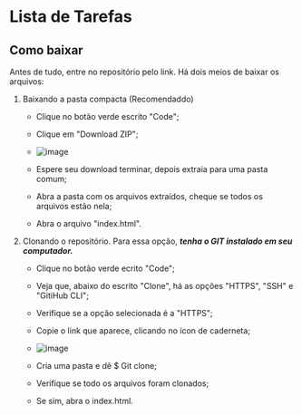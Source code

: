 # Lista de Tarefas

## Como baixar

Antes de tudo, entre no repositório pelo link. Há dois meios de baixar os arquivos:

1. Baixando a pasta compacta (Recomendaddo)

   - Clique no botão verde escrito "Code";
   - Clique em "Download ZIP";
   - ![image](https://user-images.githubusercontent.com/79937808/123304024-d4122600-d4f4-11eb-8a41-a299f99994bc.png)
   
   - Espere seu download terminar, depois extraia para uma pasta comum;
   - Abra a pasta com os arquivos extraídos, cheque se todos os arquivos estão nela;
   - Abra o arquivo "index.html".


 2. Clonando o repositório. Para essa opção, *__tenha o GIT instalado em seu computador.__*

    - Clique no botão verde ecrito "Code";
    - Veja que, abaixo do escrito "Clone", há as opções "HTTPS", "SSH" e "GitiHub CLI";
    - Verifique se a opção selecionada é a "HTTPS";
    - Copie o link que aparece, clicando no ícon de caderneta;
    
    - ![image](https://user-images.githubusercontent.com/79937808/123304958-efc9fc00-d4f5-11eb-8d39-9993fc40e7a5.png)
    - Cria uma pasta e dê $ Git clone;
    - Verifique se todo os arquivos foram clonados;
    - Se sim, abra o index.html.








